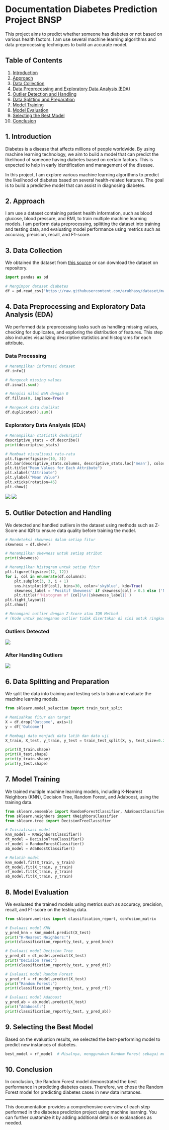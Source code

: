 # **Documentation Diabetes Prediction Project BNSP**
This project aims to predict whether someone has diabetes or not based on various health factors. I am use several machine learning algorithms and data preprocessing techniques to build an accurate model.

## Table of Contents

1. [Introduction](#1-introduction)
2. [Approach](#2-approach)
3. [Data Collection](#3-data-collection)
4. [Data Preprocessing and Exploratory Data Analysis (EDA)](#4-data-preprocessing-and-exploratory-data-analysis-eda)
5. [Outlier Detection and Handling](#5-outlier-detection-and-handling)
6. [Data Splitting and Preparation](#6-data-splitting-and-preparation)
7. [Model Training](#7-model-training)
8. [Model Evaluation](#8-model-evaluation)
9. [Selecting the Best Model](#9-selecting-the-best-model)
10. [Conclusion](#10-conclusion)

## 1. Introduction

Diabetes is a disease that affects millions of people worldwide. By using machine learning technology, we aim to build a model that can predict the likelihood of someone having diabetes based on certain factors. This is expected to help in early identification and management of the disease. 

In this project, I am explore various machine learning algorithms to predict the likelihood of diabetes based on several health-related features. The goal is to build a predictive model that can assist in diagnosing diabetes. 

## 2. Approach
I am use a dataset containing patient health information, such as blood glucose, blood pressure, and BMI, to train multiple machine learning models. I am perform data preprocessing, splitting the dataset into training and testing data, and evaluating model performance using metrics such as accuracy, precision, recall, and F1-score.

## 3. Data Collection

We obtained the dataset from [this source](https://raw.githubusercontent.com/arubhasy/dataset/main/diabetes.csv) or can download the dataset on repository.
```python
import pandas as pd

# Mengimpor dataset diabetes
df = pd.read_csv('https://raw.githubusercontent.com/arubhasy/dataset/main/diabetes.csv')
```

## 4. Data Preprocessing and Exploratory Data Analysis (EDA)

We performed data preprocessing tasks such as handling missing values, checking for duplicates, and exploring the distribution of features. This step also includes visualizing descriptive statistics and histograms for each attribute.

### Data Processing
```python
# Menampilkan informasi dataset
df.info()

# Mengecek missing values
df.isna().sum()

# Mengisi nilai NaN dengan 0
df.fillna(0, inplace=True)

# Mengecek data duplikat
df.duplicated().sum()
```

### Exploratory Data Analysis (EDA)
```python
# Menampilkan statistik deskriptif
descriptive_stats = df.describe()
print(descriptive_stats)

# Membuat visualisasi rata-rata
plt.figure(figsize=(10, 3))
plt.bar(descriptive_stats.columns, descriptive_stats.loc['mean'], color='skyblue')
plt.title("Mean Values for Each Attribute")
plt.xlabel("Attribute")
plt.ylabel("Mean Value")
plt.xticks(rotation=45)
plt.show()

```

![](https://github.com/shendyeff/bnsp-associate-data-science/blob/main/assets/diabetes-heatmap.png)
![](https://github.com/shendyeff/bnsp-associate-data-science/blob/main/assets/diabetes-histogram.png)

## 5. Outlier Detection and Handling

We detected and handled outliers in the dataset using methods such as Z-Score and IQR to ensure data quality before training the model.
```python
# Mendeteksi skewness dalam setiap fitur
skewness = df.skew()

# Menampilkan skewness untuk setiap atribut
print(skewness)

# Menampilkan histogram untuk setiap fitur
plt.figure(figsize=(12, 12))
for i, col in enumerate(df.columns):
    plt.subplot(3, 3, i + 1)
    sns.histplot(df[col], bins=30, color='skyblue', kde=True)
    skewness_label = 'Positif Skewness' if skewness[col] > 0.5 else ('Negatif Skewness' if skewness[col] < -0.5 else 'Mendekati Normal')
    plt.title(f'Histogram of {col}\n({skewness_label})')
plt.tight_layout()
plt.show()

# Menangani outlier dengan Z-Score atau IQR Method
# (Kode untuk penanganan outlier tidak disertakan di sini untuk ringkasnya)

```

### **Outliers Detected**
![](https://github.com/shendyeff/bnsp-associate-data-science/blob/main/assets/outliers.png)


### **After Handling Outliers**
![](https://github.com/shendyeff/bnsp-associate-data-science/blob/main/assets/after-outliers-handling.png)


## 6. Data Splitting and Preparation

We split the data into training and testing sets to train and evaluate the machine learning models.
```python
from sklearn.model_selection import train_test_split

# Memisahkan fitur dan target
X = df.drop('Outcome', axis=1)
y = df['Outcome']

# Membagi data menjadi data latih dan data uji
X_train, X_test, y_train, y_test = train_test_split(X, y, test_size=0.2, random_state=42)

print(X_train.shape)
print(X_test.shape)
print(y_train.shape)
print(y_test.shape)
```

## 7. Model Training

We trained multiple machine learning models, including K-Nearest Neighbors (KNN), Decision Tree, Random Forest, and Adaboost, using the training data.
```python
from sklearn.ensemble import RandomForestClassifier, AdaBoostClassifier
from sklearn.neighbors import KNeighborsClassifier
from sklearn.tree import DecisionTreeClassifier

# Inisialisasi model
knn_model = KNeighborsClassifier()
dt_model = DecisionTreeClassifier()
rf_model = RandomForestClassifier()
ab_model = AdaBoostClassifier()

# Melatih model
knn_model.fit(X_train, y_train)
dt_model.fit(X_train, y_train)
rf_model.fit(X_train, y_train)
ab_model.fit(X_train, y_train)
```

## 8. Model Evaluation

We evaluated the trained models using metrics such as accuracy, precision, recall, and F1-score on the testing data.
```python
from sklearn.metrics import classification_report, confusion_matrix

# Evaluasi model KNN
y_pred_knn = knn_model.predict(X_test)
print("K-Nearest Neighbors:")
print(classification_report(y_test, y_pred_knn))

# Evaluasi model Decision Tree
y_pred_dt = dt_model.predict(X_test)
print("Decision Tree:")
print(classification_report(y_test, y_pred_dt))

# Evaluasi model Random Forest
y_pred_rf = rf_model.predict(X_test)
print("Random Forest:")
print(classification_report(y_test, y_pred_rf))

# Evaluasi model Adaboost
y_pred_ab = ab_model.predict(X_test)
print("Adaboost:")
print(classification_report(y_test, y_pred_ab))
```

## 9. Selecting the Best Model

Based on the evaluation results, we selected the best-performing model to predict new instances of diabetes.
```python
best_model = rf_model  # Misalnya, menggunakan Random Forest sebagai model terbaik
```

## 10. Conclusion

In conclusion, the Random Forest model demonstrated the best performance in predicting diabetes cases. Therefore, we chose the Random Forest model for predicting diabetes cases in new data instances.

---

This documentation provides a comprehensive overview of each step performed in the diabetes prediction project using machine learning. You can further customize it by adding additional details or explanations as needed.
